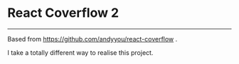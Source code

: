 React Coverflow 2
===


---

Based from https://github.com/andyyou/react-coverflow .

I take a totally different way to realise this project.
